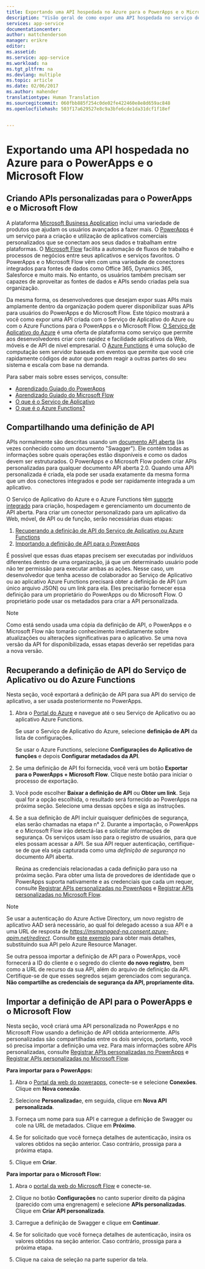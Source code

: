```yaml
---
title: Exportando uma API hospedada no Azure para o PowerApps e o Microsoft Flow | Microsoft Docs
description: "Visão geral de como expor uma API hospedada no serviço de aplicativo ao PowerApps e ao Microsoft Flow"
services: app-service
documentationcenter: 
author: mattchenderson
manager: erikre
editor: 
ms.assetid: 
ms.service: app-service
ms.workload: na
ms.tgt_pltfrm: na
ms.devlang: multiple
ms.topic: article
ms.date: 02/06/2017
ms.author: mahender
translationtype: Human Translation
ms.sourcegitcommit: 060fbb885f254c0de02fe422460e8e8d659ac848
ms.openlocfilehash: 503f17a629527e8c9a3bfe6cde1da31dcf1f18ef


---
```

# <a name="exporting-an-azure-hosted-api-to-powerapps-and-microsoft-flow"></a>Exportando uma API hospedada no Azure para o PowerApps e o Microsoft Flow

## <a name="creating-custom-apis-for-powerapps-and-microsoft-flow"></a>Criando APIs personalizadas para o PowerApps e o Microsoft Flow

A plataforma [Microsoft Business Application](https://businessplatform.microsoft.com/) inclui uma variedade de produtos que ajudam os usuários avançados a fazer mais. O [PowerApps](https://powerapps.com) é um serviço para a criação e utilização de aplicativos comerciais personalizados que se conectam aos seus dados e trabalham entre plataformas. O [Microsoft Flow](https://flow.microsoft.com) facilita a automação de fluxos de trabalho e processos de negócios entre seus aplicativos e serviços favoritos. O PowerApps e o Microsoft Flow vêm com uma variedade de conectores integrados para fontes de dados como Office 365, Dynamics 365, Salesforce e muito mais. No entanto, os usuários também precisam ser capazes de aproveitar as fontes de dados e APIs sendo criadas pela sua organização.

Da mesma forma, os desenvolvedores que desejam expor suas APIs mais amplamente dentro da organização podem querer disponibilizar suas APIs para usuários do PowerApps e do Microsoft Flow. Este tópico mostrará a você como expor uma API criada com o Serviço de Aplicativo do Azure ou com o Azure Functions para o PowerApps e o Microsoft Flow. [O Serviço de Aplicativo do Azure](https://azure.microsoft.com/services/app-service/) é uma oferta de plataforma como serviço que permite aos desenvolvedores criar com rapidez e facilidade aplicativos da Web, móveis e de API de nível empresarial. O [Azure Functions](https://azure.microsoft.com/services/functions/) é uma solução de computação sem servidor baseada em eventos que permite que você crie rapidamente códigos de autor que podem reagir a outras partes do seu sistema e escala com base na demanda.

Para saber mais sobre esses serviços, consulte:
- [Aprendizado Guiado do PowerApps](https://powerapps.microsoft.com/guided-learning/learning-introducing-powerapps/) 
- [Aprendizado Guiado do Microsoft Flow](https://flow.microsoft.com/guided-learning/learning-introducing-flow/)
- [O que é o Serviço de Aplicativo](https://docs.microsoft.com/azure/app-service/app-service-value-prop-what-is)
- [O que é o Azure Functions?](https://docs.microsoft.com/azure/azure-functions/functions-overview)

## <a name="sharing-an-api-definition"></a>Compartilhando uma definição de API

APIs normalmente são descritas usando um [documento API aberta](https://www.openapis.org/) (às vezes conhecido como um documento "Swagger"). Ele contém todas as informações sobre quais operações estão disponíveis e como os dados devem ser estruturados. O PowerApps e o Microsoft Flow podem criar APIs personalizadas para qualquer documento API aberta 2.0. Quando uma API personalizada é criada, ela pode ser usada exatamente da mesma forma que um dos conectores integrados e pode ser rapidamente integrada a um aplicativo.

O Serviço de Aplicativo do Azure e o Azure Functions têm [suporte integrado](https://docs.microsoft.com/azure/app-service-api/app-service-api-metadata) para criação, hospedagem e gerenciamento um documento de API aberta. Para criar um conector personalizado para um aplicativo da Web, móvel, de API ou de função, serão necessárias duas etapas:

1. [Recuperando a definição de API do Serviço de Aplicativo ou Azure Functions](#export)
2. [Importando a definição de API para o PowerApps](#import)

É possível que essas duas etapas precisem ser executadas por indivíduos diferentes dentro de uma organização, já que um determinado usuário pode não ter permissão para executar ambas as ações. Nesse caso, um desenvolvedor que tenha acesso de colaborador ao Serviço de Aplicativo ou ao aplicativo Azure Functions precisará obter a definição de API (um único arquivo JSON) ou um link para ela. Eles precisarão fornecer essa definição para um proprietário do PowerApps ou do Microsoft Flow. O proprietário pode usar os metadados para criar a API personalizada.

> [!NOTE]
> Como está sendo usada uma cópia da definição de API, o PowerApps e o Microsoft Flow não tomarão conhecimento imediatamente sobre atualizações ou alterações significativas para o aplicativo. Se uma nova versão da API for disponibilizada, essas etapas deverão ser repetidas para a nova versão. 

<a name="export"></a>
## <a name="retrieving-the-api-definition-from-app-service-or-azure-functions"></a>Recuperando a definição de API do Serviço de Aplicativo ou do Azure Functions

Nesta seção, você exportará a definição de API para sua API do serviço de aplicativo, a ser usada posteriormente no PowerApps.

1. Abra o [Portal do Azure](https://portal.azure.com) e navegue até o seu Serviço de Aplicativo ou ao aplicativo Azure Functions.

    Se usar o Serviço de Aplicativo do Azure, selecione **definição de API** da lista de configurações. 
    
    Se usar o Azure Functions, selecione **Configurações do Aplicativo de funções** e depois **Configurar metadados da API**.

2. Se uma definição de API foi fornecida, você verá um botão **Exportar para o PowerApps + Microsoft Flow**. Clique neste botão para iniciar o processo de exportação.

3. Você pode escolher **Baixar a definição de API** ou **Obter um link**. Seja qual for a opção escolhida, o resultado será fornecido ao PowerApps na próxima seção. Selecione uma dessas opções e siga as instruções.
 
4. Se a sua definição de API incluir quaisquer definições de segurança, elas serão chamadas na etapa n° 2. Durante a importação, o PowerApps e o Microsoft Flow irão detectá-las e solicitar informações de segurança. Os serviços usam isso para o registro de usuários, para que eles possam acessar a API. Se sua API requer autenticação, certifique-se de que ela seja capturada como uma _definição de segurança_ no documento API aberta.

    Reúna as credenciais relacionadas a cada definição para uso na próxima seção. Para obter uma lista de provedores de identidade que o PowerApps suporta nativamente e as credenciais que cada um requer, consulte [Registrar APIs personalizadas no PowerApps] e [Registrar APIs personalizadas no Microsoft Flow].
 
> [!NOTE]
> Se usar a autenticação do Azure Active Directory, um novo registro de aplicativo AAD será necessário, ao qual foi delegado acesso a sua API e a uma URL de resposta de _https://msmanaged-na.consent.azure-apim.net/redirect_. Consulte [este exemplo](
https://powerapps.microsoft.com/tutorials/customapi-azure-resource-manager-tutorial/) para obter mais detalhes, substituindo sua API pelo Azure Resource Manager.
>
> Se outra pessoa importar a definição de API para o PowerApps, você fornecerá a ID do cliente e o segredo do cliente **do novo registro**, bem como a URL de recurso da sua API, além do arquivo de definição da API. Certifique-se de que esses segredos sejam gerenciados com segurança. **Não compartilhe as credenciais de segurança da API, propriamente dita.**

<a name="import"></a>
## <a name="importing-the-api-definition-into-powerapps-and-microsoft-flow"></a>Importar a definição de API para o PowerApps e o Microsoft Flow

Nesta seção, você criará uma API personalizada no PowerApps e no Microsoft Flow usando a definição de API obtida anteriormente. APIs personalizadas são compartilhadas entre os dois serviços, portanto, você só precisa importar a definição uma vez. Para mais informações sobre APIs personalizadas, consulte [Registrar APIs personalizadas no PowerApps] e [Registrar APIs personalizadas no Microsoft Flow].

**Para importar para o PowerApps:**

1. Abra o [Portal da web do powerapps](https://web.powerapps.com), conecte-se e selecione **Conexões**. Clique em **Nova conexão**.

2. Selecione **Personalizada**e, em seguida, clique em **Nova API personalizada**.

3. Forneça um nome para sua API e carregue a definição de Swagger ou cole na URL de metadados. Clique em **Próximo**.

4. Se for solicitado que você forneça detalhes de autenticação, insira os valores obtidos na seção anterior. Caso contrário, prossiga para a próxima etapa.

5. Clique em **Criar**.

**Para importar para o Microsoft Flow:**

1. Abra o [portal da web do Microsoft Flow](https://flow.microsoft.com/) e conecte-se. 

2. Clique no botão **Configurações** no canto superior direito da página (parecido com uma engrenagem) e selecione **APIs personalizadas**. Clique em **Criar API personalizada**.

3. Carregue a definição de Swagger e clique em **Continuar**.

4. Se for solicitado que você forneça detalhes de autenticação, insira os valores obtidos na seção anterior. Caso contrário, prossiga para a próxima etapa.

5. Clique na caixa de seleção na parte superior da tela.



[Registrar APIs personalizadas no PowerApps]: https://powerapps.microsoft.com/tutorials/register-custom-api/
[Registrar APIs personalizadas no Microsoft Flow]: https://flow.microsoft.com/documentation/register-custom-api/



<!--HONumber=Feb17_HO2-->


